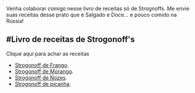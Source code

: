 Venha colaborar comigo nesse livro de receitas só de Strognoffs.
Me envie suas receitas desse prato que é Salgado e Doce... e pouco comido na Rússia!



#**Livro de receitas de Strogonoff's**
---
Clique aqui para achar as receitas
 - [Strogonoff de Frango](receitas/StrogonoffdeFrango.md).
 - [Strogonoff de Morango]().
 - [Strogonoff de Nozes]().
 - [Strogonoff de picanha]().

